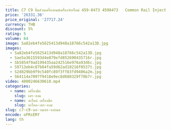 ```yaml
---
title: C7 C9 ชิ้นส่วนเครื่องยนต์เครื่องจักรใหม่ 459-8473 4598473   Common Rail Injector DieselS หัวฉีดน้ํามันเชื้อเพลิงสําหรับ Caterpillar
price: '26331.36'
price_original: '27717.24'
currency: THB
discount: 5%
rating: 5
volume: 64
image: Sa82eb4fe5625413d948a18766c542a13D.jpg
images:
  - Sa82eb4fe5625413d948a18766c542a13D.jpg
  - Sae5a3615593d4e879efd852690435716r.jpg
  - Sb5854f9ad199435aa242516e976a93d6c.jpg
  - S9713eb4c87b04fa59d62ad10216f0537t.jpg
  - S2d829bb9f9c540fc89f3ff83fd9406a2m.jpg
  - S64114a7097f9418e9ec8d680329f70b7r.jpg
video: 4000246630610.mp4
categories:
  - name: เครื่องมือ
    slug: เคร-องม
  - name: อะไหล่ เครื่องมือ
    slug: อะไหล-เคร-องม
slug: c7-c9-นส-วนเคร-องยนต
encode: oFRsERY
lang: th
---
```

  